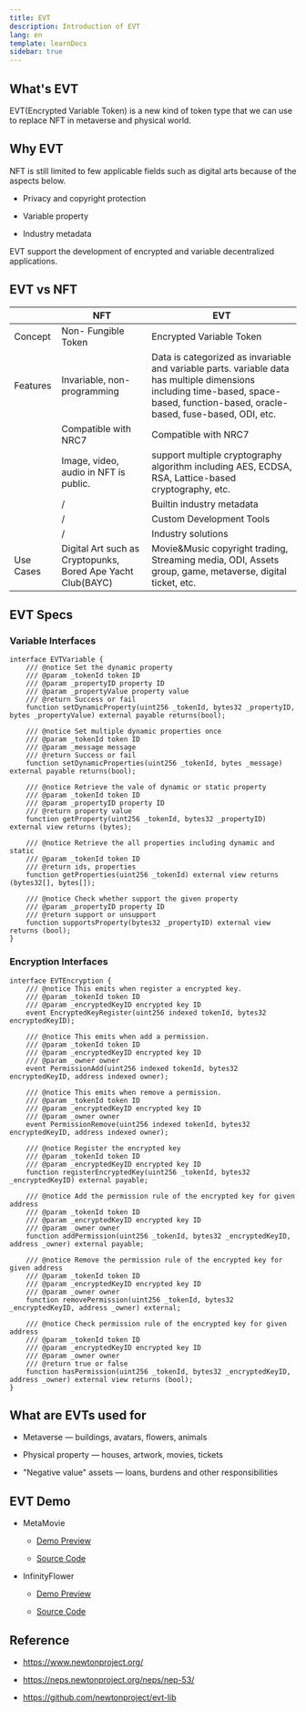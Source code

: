 ```yaml
---
title: EVT
description: Introduction of EVT
lang: en
template: learnDocs
sidebar: true
---
```


## What's EVT

EVT(Encrypted Variable Token) is a new kind of token type that we can use to replace NFT in metaverse and physical world.

## Why EVT

NFT is still limited to few applicable fields such as digital arts because of the aspects below.

- Privacy and copyright protection

- Variable property

- Industry metadata

EVT support the development of encrypted and variable decentralized applications.

## EVT vs NFT

|           | NFT                                                         | EVT                                                                                                                                                                                |
| --------- | ----------------------------------------------------------- | ---------------------------------------------------------------------------------------------------------------------------------------------------------------------------------- |
| Concept   | Non- Fungible Token                                         | Encrypted Variable Token                                                                                                                                                           |
| Features  | Invariable, non-programming                                 | Data is categorized as invariable and variable parts. variable data has multiple dimensions including time-based, space-based, function-based, oracle-based, fuse-based, ODI, etc. |
|           | Compatible with NRC7                                        | Compatible with NRC7                                                                                                                                                               |
|           | Image, video, audio in NFT is public.                       | support multiple cryptography algorithm including AES, ECDSA, RSA, Lattice-based cryptography, etc.                                                                                |
|           | /                                                           | Builtin industry metadata                                                                                                                                                          |
|           | /                                                           | Custom Development Tools                                                                                                                                                           |
|           | /                                                           | Industry solutions                                                                                                                                                                 |
| Use Cases | Digital Art such as Cryptopunks, Bored Ape Yacht Club(BAYC) | Movie&Music copyright trading, Streaming media, ODI, Assets group, game, metaverse, digital ticket, etc.                                                                           |

## EVT Specs

### Variable Interfaces

```solidity
interface EVTVariable {
    /// @notice Set the dynamic property
    /// @param _tokenId token ID
    /// @param _propertyID property ID
    /// @param _propertyValue property value
    /// @return Success or fail
    function setDynamicProperty(uint256 _tokenId, bytes32 _propertyID, bytes _propertyValue) external payable returns(bool);

    /// @notice Set multiple dynamic properties once
    /// @param _tokenId token ID
    /// @param _message message
    /// @return Success or fail
    function setDynamicProperties(uint256 _tokenId, bytes _message) external payable returns(bool);

    /// @notice Retrieve the vale of dynamic or static property
    /// @param _tokenId token ID
    /// @param _propertyID property ID
    /// @return property value
    function getProperty(uint256 _tokenId, bytes32 _propertyID) external view returns (bytes);

    /// @notice Retrieve the all properties including dynamic and static
    /// @param _tokenId token ID
    /// @return ids, properties
    function getProperties(uint256 _tokenId) external view returns (bytes32[], bytes[]);

    /// @notice Check whether support the given property
    /// @param _propertyID property ID
    /// @return support or unsupport
    function supportsProperty(bytes32 _propertyID) external view returns (bool);
}
```

### Encryption Interfaces

```solidity
interface EVTEncryption {
​    /// @notice This emits when register a encrypted key.
​    /// @param _tokenId token ID
​    /// @param _encryptedKeyID encrypted key ID
​    event EncryptedKeyRegister(uint256 indexed tokenId, bytes32 encryptedKeyID);

    /// @notice This emits when add a permission.
​    /// @param _tokenId token ID
​    /// @param _encryptedKeyID encrypted key ID
​    /// @param _owner owner
​    event PermissionAdd(uint256 indexed tokenId, bytes32 encryptedKeyID, address indexed owner);

    /// @notice This emits when remove a permission.
​    /// @param _tokenId token ID
​    /// @param _encryptedKeyID encrypted key ID
​    /// @param _owner owner
​    event PermissionRemove(uint256 indexed tokenId, bytes32 encryptedKeyID, address indexed owner);

    /// @notice Register the encrypted key
    /// @param _tokenId token ID
    /// @param _encryptedKeyID encrypted key ID
    function registerEncryptedKey(uint256 _tokenId, bytes32 _encryptedKeyID) external payable;

    /// @notice Add the permission rule of the encrypted key for given address
    /// @param _tokenId token ID
    /// @param _encryptedKeyID encrypted key ID
    /// @param _owner owner
    function addPermission(uint256 _tokenId, bytes32 _encryptedKeyID, address _owner) external payable;

    /// @notice Remove the permission rule of the encrypted key for given address
    /// @param _tokenId token ID
    /// @param _encryptedKeyID encrypted key ID
    /// @param _owner owner
    function removePermission(uint256 _tokenId, bytes32 _encryptedKeyID, address _owner) external;

    /// @notice Check permission rule of the encrypted key for given address
    /// @param _tokenId token ID
    /// @param _encryptedKeyID encrypted key ID
    /// @param _owner owner
    /// @return true or false
    function hasPermission(uint256 _tokenId, bytes32 _encryptedKeyID, address _owner) external view returns (bool);
}
```

## What are EVTs used for

- Metaverse — buildings, avatars, flowers, animals

- Physical property — houses, artwork, movies, tickets

- "Negative value" assets — loans, burdens and other responsibilities

## EVT Demo

- MetaMovie

  - [Demo Preview](https://secure-movie.vercel.app/)

  - [Source Code](https://github.com/newtonproject/meta-movie)

- InfinityFlower

  - [Demo Preview](https://infinity-flower-3d.vercel.app/)

  - [Source Code](https://github.com/andverse-core/Infinity-Flower)

## Reference

- https://www.newtonproject.org/

- https://neps.newtonproject.org/neps/nep-53/

- https://github.com/newtonproject/evt-lib
